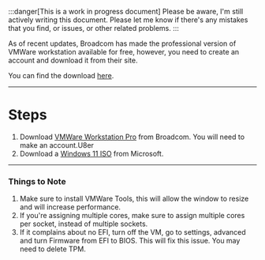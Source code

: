 :::danger[This is a work in progress document]
Please be aware, I'm still actively writing this document. Please let me know if there's any mistakes that you find, or issues, or other related problems.
:::

As of recent updates, Broadcom has made the professional version of VMWare workstation available for free, however, you need to create an account and download it from their site.

You can find the download [here](https://support.broadcom.com/group/ecx/productdownloads?subfamily=VMware%20Workstation%20Pro).

---


# Steps

1. Download [VMWare Workstation Pro](https://support.broadcom.com/group/ecx/productdownloads?subfamily=VMware%20Workstation%20Pro) from Broadcom. You will need to make an account.U8er
2. Download a [Windows 11 ISO](https://www.microsoft.com/software-download/windows11) from Microsoft.

---

### Things to Note

1. Make sure to install VMWare Tools, this will allow the window to resize and will increase performance.
2. If you're assigning multiple cores, make sure to assign multiple cores per socket, instead of multiple sockets.
3. If it complains about no EFI, turn off the VM, go to settings, advanced and turn Firmware from EFI to BIOS. This will fix this issue. You may need to delete TPM.